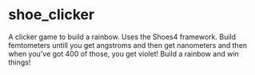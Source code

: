 # shoe_clicker
A clicker game to build a rainbow.  Uses the Shoes4 framework.  Build femtometers untill you get angstroms and then get nanometers and then when you've got 400 of those, you get violet!  Build a rainbow and win things!

